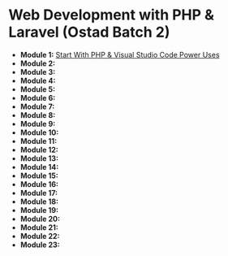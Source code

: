 # Web Development with PHP & Laravel (Ostad Batch 2)

- **Module 1:** [Start With PHP & Visual Studio Code Power Uses](module1/README.md)
- **Module 2:**
- **Module 3:**
- **Module 4:**
- **Module 5:**
- **Module 6:**
- **Module 7:**
- **Module 8:**
- **Module 9:**
- **Module 10:**
- **Module 11:**
- **Module 12:**
- **Module 13:**
- **Module 14:**
- **Module 15:**
- **Module 16:**
- **Module 17:**
- **Module 18:**
- **Module 19:**
- **Module 20:**
- **Module 21:**
- **Module 22:**
- **Module 23:**
